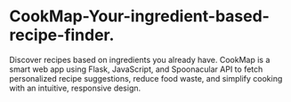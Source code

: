 # CookMap-Your-ingredient-based-recipe-finder.
Discover recipes based on ingredients you already have. CookMap is a smart web app using Flask, JavaScript, and Spoonacular API to fetch personalized recipe suggestions, reduce food waste, and simplify cooking with an intuitive, responsive design.
